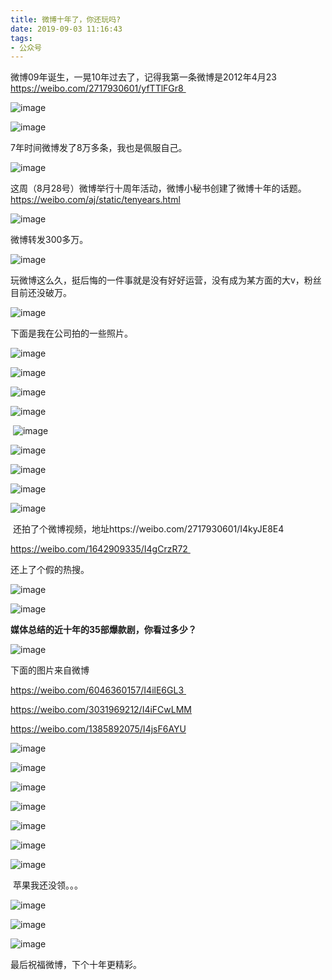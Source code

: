 ```yaml
---
title: 微博十年了，你还玩吗?
date: 2019-09-03 11:16:43
tags:
- 公众号
---
```

微博09年诞生，一晃10年过去了，记得我第一条微博是2012年4月23 https://weibo.com/2717930601/yfTTlFGr8 

![image](https://upload-images.jianshu.io/upload_images/17817191-4fffe89bcaf991d9?imageMogr2/auto-orient/strip%7CimageView2/2/w/1240)

![image](https://upload-images.jianshu.io/upload_images/17817191-25b818577c4d062f?imageMogr2/auto-orient/strip%7CimageView2/2/w/1240)

7年时间微博发了8万多条，我也是佩服自己。

![image](https://upload-images.jianshu.io/upload_images/17817191-369c42d228a6c163?imageMogr2/auto-orient/strip%7CimageView2/2/w/1240)

这周（8月28号）微博举行十周年活动，微博小秘书创建了微博十年的话题。https://weibo.com/aj/static/tenyears.html

![image](https://upload-images.jianshu.io/upload_images/17817191-4bd5e7cd141377e5?imageMogr2/auto-orient/strip%7CimageView2/2/w/1240)

微博转发300多万。

![image](https://upload-images.jianshu.io/upload_images/17817191-ead6d2bc5c947b5d?imageMogr2/auto-orient/strip%7CimageView2/2/w/1240)

玩微博这么久，挺后悔的一件事就是没有好好运营，没有成为某方面的大v，粉丝目前还没破万。

![image](https://upload-images.jianshu.io/upload_images/17817191-83a1f862f4bf24bb?imageMogr2/auto-orient/strip%7CimageView2/2/w/1240)

下面是我在公司拍的一些照片。

![image](https://upload-images.jianshu.io/upload_images/17817191-9ba91d0d1b662cd3?imageMogr2/auto-orient/strip%7CimageView2/2/w/1240)

![image](https://upload-images.jianshu.io/upload_images/17817191-2eef766525e98b2b?imageMogr2/auto-orient/strip%7CimageView2/2/w/1240)

![image](https://upload-images.jianshu.io/upload_images/17817191-0f15d477ebfec028?imageMogr2/auto-orient/strip%7CimageView2/2/w/1240)

![image](https://upload-images.jianshu.io/upload_images/17817191-80f70891605bd30d?imageMogr2/auto-orient/strip%7CimageView2/2/w/1240)

 ![image](https://upload-images.jianshu.io/upload_images/17817191-2ea133afd9197aa3?imageMogr2/auto-orient/strip%7CimageView2/2/w/1240)

![image](https://upload-images.jianshu.io/upload_images/17817191-46cc8ab128284104?imageMogr2/auto-orient/strip%7CimageView2/2/w/1240)

![image](https://upload-images.jianshu.io/upload_images/17817191-3e9c8dca1b4c1c57?imageMogr2/auto-orient/strip%7CimageView2/2/w/1240)

![image](https://upload-images.jianshu.io/upload_images/17817191-7c32c3bf6a925e8d?imageMogr2/auto-orient/strip%7CimageView2/2/w/1240)

![image](https://upload-images.jianshu.io/upload_images/17817191-5f889cac54052a12?imageMogr2/auto-orient/strip%7CimageView2/2/w/1240)

 还拍了个微博视频，地址https://weibo.com/2717930601/I4kyJE8E4 

https://weibo.com/1642909335/I4gCrzR72 

还上了个假的热搜。

![image](https://upload-images.jianshu.io/upload_images/17817191-dadc1b54efc7ff4e?imageMogr2/auto-orient/strip%7CimageView2/2/w/1240)

![image](https://upload-images.jianshu.io/upload_images/17817191-72bd26c9b40a78ec?imageMogr2/auto-orient/strip%7CimageView2/2/w/1240)

**媒体总结的近十年的35部爆款剧，你看过多少？**

![image](https://upload-images.jianshu.io/upload_images/17817191-724edeec66dcf67d?imageMogr2/auto-orient/strip%7CimageView2/2/w/1240)

下面的图片来自微博 

https://weibo.com/6046360157/I4ilE6GL3 

https://weibo.com/3031969212/I4iFCwLMM

https://weibo.com/1385892075/I4jsF6AYU

![image](https://upload-images.jianshu.io/upload_images/17817191-376f8c95b07af5bf?imageMogr2/auto-orient/strip%7CimageView2/2/w/1240)

![image](https://upload-images.jianshu.io/upload_images/17817191-e6dbfda915f61edd?imageMogr2/auto-orient/strip%7CimageView2/2/w/1240)

![image](https://upload-images.jianshu.io/upload_images/17817191-19572ec22fb1a2fe?imageMogr2/auto-orient/strip%7CimageView2/2/w/1240)

![image](https://upload-images.jianshu.io/upload_images/17817191-be99a00b4769614e?imageMogr2/auto-orient/strip%7CimageView2/2/w/1240)

![image](https://upload-images.jianshu.io/upload_images/17817191-c9079a647da4a65b?imageMogr2/auto-orient/strip%7CimageView2/2/w/1240)

![image](https://upload-images.jianshu.io/upload_images/17817191-635cfa89c8b91d93?imageMogr2/auto-orient/strip%7CimageView2/2/w/1240)

![image](https://upload-images.jianshu.io/upload_images/17817191-5814306eaa57d2f1?imageMogr2/auto-orient/strip%7CimageView2/2/w/1240)

 苹果我还没领。。。

![image](https://upload-images.jianshu.io/upload_images/17817191-65113eeee15cbac9?imageMogr2/auto-orient/strip%7CimageView2/2/w/1240)

![image](https://upload-images.jianshu.io/upload_images/17817191-eacb9fe49a0d7ede?imageMogr2/auto-orient/strip%7CimageView2/2/w/1240)

![image](https://upload-images.jianshu.io/upload_images/17817191-2b82ac0dcbf182da?imageMogr2/auto-orient/strip%7CimageView2/2/w/1240)

最后祝福微博，下个十年更精彩。

